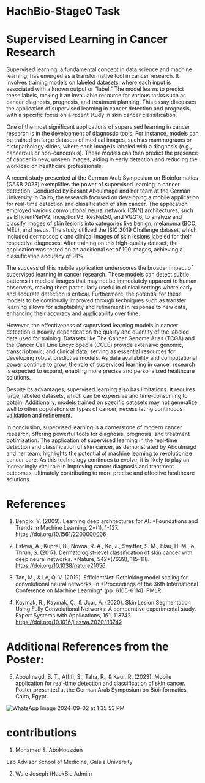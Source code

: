 # HachBio-Stage0 Task

# Supervised Learning in Cancer Research

Supervised learning, a fundamental concept in data science and machine learning, has emerged as a transformative tool in cancer research. It involves training models on labeled datasets, where each input is associated with a known output or "label." The model learns to predict these labels, making it an invaluable resource for various tasks such as cancer diagnosis, prognosis, and treatment planning. This essay discusses the application of supervised learning in cancer detection and prognosis, with a specific focus on a recent study in skin cancer classification.

One of the most significant applications of supervised learning in cancer research is in the development of diagnostic tools. For instance, models can be trained on large datasets of medical images, such as mammograms or histopathology slides, where each image is labeled with a diagnosis (e.g., cancerous or non-cancerous). These models can then predict the presence of cancer in new, unseen images, aiding in early detection and reducing the workload on healthcare professionals.

A recent study presented at the German Arab Symposium on Bioinformatics (GASB 2023\) exemplifies the power of supervised learning in cancer detection. Conducted by Basant Aboulmagd and her team at the German University in Cairo, the research focused on developing a mobile application for real-time detection and classification of skin cancer. The application employed various convolutional neural network (CNN) architectures, such as EfficientNetV2, InceptionV3, ResNet50, and VGG16, to analyze and classify images of skin lesions into categories like benign, melanoma (BCC, MEL), and nevus. The study utilized the ISIC 2019 Challenge dataset, which included dermoscopic and clinical images of skin lesions labeled for their respective diagnoses. After training on this high-quality dataset, the application was tested on an additional set of 100 images, achieving a classification accuracy of 91%.

The success of this mobile application underscores the broader impact of supervised learning in cancer research. These models can detect subtle patterns in medical images that may not be immediately apparent to human observers, making them particularly useful in clinical settings where early and accurate detection is critical. Furthermore, the potential for these models to be continually improved through techniques such as transfer learning allows for adaptability and refinement in response to new data, enhancing their accuracy and applicability over time.

However, the effectiveness of supervised learning models in cancer detection is heavily dependent on the quality and quantity of the labeled data used for training. Datasets like The Cancer Genome Atlas (TCGA) and the Cancer Cell Line Encyclopedia (CCLE) provide extensive genomic, transcriptomic, and clinical data, serving as essential resources for developing robust predictive models. As data availability and computational power continue to grow, the role of supervised learning in cancer research is expected to expand, enabling more precise and personalized healthcare solutions.

Despite its advantages, supervised learning also has limitations. It requires large, labeled datasets, which can be expensive and time-consuming to obtain. Additionally, models trained on specific datasets may not generalize well to other populations or types of cancer, necessitating continuous validation and refinement.

In conclusion, supervised learning is a cornerstone of modern cancer research, offering powerful tools for diagnosis, prognosis, and treatment optimization. The application of supervised learning in the real-time detection and classification of skin cancer, as demonstrated by Aboulmagd and her team, highlights the potential of machine learning to revolutionize cancer care. As this technology continues to evolve, it is likely to play an increasingly vital role in improving cancer diagnosis and treatment outcomes, ultimately contributing to more precise and effective healthcare solutions.

# References

1. Bengio, Y. (2009). Learning deep architectures for AI. \*Foundations and Trends in Machine Learning, 2\*(1), 1-127. https://doi.org/10.1561/2200000006

2. Esteva, A., Kuprel, B., Novoa, R. A., Ko, J., Swetter, S. M., Blau, H. M., & Thrun, S. (2017). Dermatologist-level classification of skin cancer with deep neural networks. \*Nature, 542\*(7639), 115-118. https://doi.org/10.1038/nature21056

3. Tan, M., & Le, Q. V. (2019). EfficientNet: Rethinking model scaling for convolutional neural networks. In \*Proceedings of the 36th International Conference on Machine Learning\* (pp. 6105-6114). PMLR.

4. Kaymak, R., Kaymak, Ç., & Uçar, A. (2020). Skin Lesion Segmentation Using Fully Convolutional Networks: A comparative experimental study. Expert Systems with Applications, 161, 113742. https://doi.org/10.1016/j.eswa.2020.113742



# Additional References from the Poster:

5. Aboulmagd, B. T., Affifi, S., Taha, R., & Kaur, R. (2023). Mobile application for real-time detection and classification of skin cancer. Poster presented at the German Arab Symposium on Bioinformatics, Cairo, Egypt. 


![WhatsApp Image 2024-09-02 at 1 35 53 PM](https://github.com/user-attachments/assets/c84846c4-4708-4a20-8b22-348677562449)


# contributions 
1.  Mohamed S. AboHoussien 

  Lab Advisor School of Medicine, Galala University

2. Wale Joseph (HackBio Admin)
